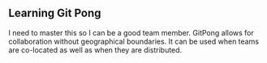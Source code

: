 ## Learning Git Pong
I need to master this so I can be a good team member. GitPong allows for collaboration without geographical boundaries. It can be used when teams are co-located as well as when they are distributed.
